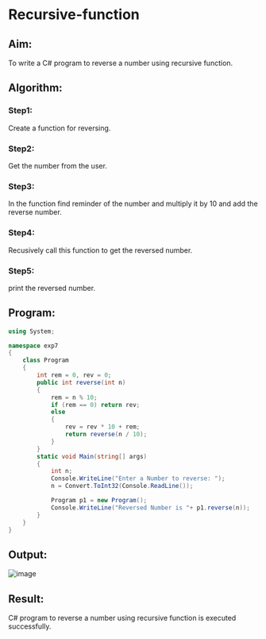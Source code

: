 # Recursive-function


## Aim: 
To write a C# program to reverse a number using recursive function.

## Algorithm:
 ### Step1:
Create a function for reversing.
### Step2:
Get the number from the user.
### Step3:
In the function find reminder of the number and multiply it by 10 and add the reverse number.
### Step4:
Recusively call this function to get the reversed number.
### Step5:
print the reversed number.

## Program:
```c#
using System;

namespace exp7
{
    class Program
    {
        int rem = 0, rev = 0;
        public int reverse(int n)
        {
            rem = n % 10;
            if (rem == 0) return rev;
            else
            {
                rev = rev * 10 + rem;
                return reverse(n / 10);
            }
        }
        static void Main(string[] args)
        {
            int n;
            Console.WriteLine("Enter a Number to reverse: ");
            n = Convert.ToInt32(Console.ReadLine());

            Program p1 = new Program();
            Console.WriteLine("Reversed Number is "+ p1.reverse(n));
        }
    }
}
```
## Output:
![image](https://user-images.githubusercontent.com/75235488/170664396-8221d957-d4d8-425b-b6df-dfc121360d52.png)

## Result:
C# program to reverse a number using recursive function is executed successfully.
